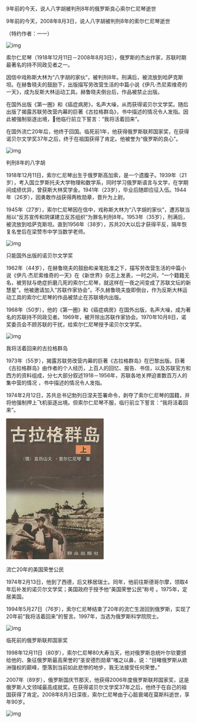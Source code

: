 9年前的今天，说人八字胡被判刑8年的俄罗斯良心索尔仁尼琴逝世

9年前的今天，2008年8月3日，说人八字胡被判刑8年的索尔仁尼琴逝世

（特约作者：一一）

![img](http://inews.gtimg.com/newsapp_match/0/896816197/0)

索尔仁尼琴（1918年12月11日－2008年8月3日），俄罗斯的杰出作家，苏联时期最著名的持不同政见者之一。

因信中戏称斯大林为“八字胡的家伙”，被判刑8年。刑满后，被流放到哈萨克斯坦。在赫鲁晓夫的鼓励下，出版描写劳改营生活的中篇小说《伊凡·杰尼索维奇的一天》，成为反斯大林运动工具。赫鲁晓夫倒台后，作品被禁止出版。

在国外出版《第一圈》和《癌症病房》，名声大噪，从而获得诺贝尔文学奖。随后出版了揭露苏联劳改营内幕的巨著《古拉格群岛》，书中描述的情况令人发指。因此被强制驱逐出境，他临行前立下誓言：“我将活着回来”。

在国外流亡20年后，他终于回国。临死前1年，他获得俄罗斯联邦国家奖，在获得诺贝尔文学奖37年之后，终于在祖国获得了肯定。他被誉为“俄罗斯的良心”。

![img](http://inews.gtimg.com/newsapp_match/0/896816348/0)



判刑8年的八字胡

1918年12月11日，索尔仁尼琴出生于俄罗斯高加索，是一个遗腹子。1939年（21岁），考入国立罗斯托夫大学物理和数学系，同时学习俄罗斯语言与文学，在学期间成绩优异，曾获斯大林奖学金。1941年（23岁），毕业后随即应征入伍。1944年（26岁），因勇敢作战获得两枚勋章，晋升为上尉。

1945年（27岁），索尔仁尼琴因在信中，戏称斯大林为“八字胡的家伙”，遭苏联当局以“反苏宣传和阴谋建立反苏组织”为罪名判刑8年。1953年（35岁），刑满后，被流放到哈萨克斯坦。直到1956年（38岁），苏共20大以后才获得平反，隔年恢复名誉后在梁赞市中学当数学老师。

![img](http://inews.gtimg.com/newsapp_match/0/896816199/0)

只能国外出版的诺贝尔文学奖

1962年（44岁），在赫鲁晓夫的鼓励和亲笔批准之下，描写劳改营生活的中篇小说《伊凡·杰尼索维奇的一天》在《新世界》杂志上发表，一时之间，“一个籍籍无名，被劳狱与绝症折磨几死的索尔仁尼琴，就这样在一夜之间变成了苏联文坛的新慧星”。他被邀请加入“苏联作家协会”。不久赫鲁晓夫旋即倒台，作为反斯大林运动工具的索尔仁尼琴的作品被禁止在苏联境内出版。

1968年（50岁），他的《第一圈》和《癌症病房》在国外出版，名声大噪，成为著名的苏联持不同政见者。1969年，被开除出苏联作家协会。1970年10月8日，诺奖委员会不顾苏联的干扰，给索尔仁尼琴授予诺贝尔文学奖。

![img](http://inews.gtimg.com/newsapp_match/0/896816200/0)



我将活着回来的古拉格群岛

1973年（55岁），揭露苏联劳改营内幕的巨著《古拉格群岛》在巴黎出版。巨著《古拉格群岛》由作者的个人经历，上百人的回忆、报告、书信，以及苏联官方和西方的资料组成，分七大部分叙述1918－1956年，苏联各地关押迫害数百万人的集中营的情况 ，书中描述的情况令人发指。

1974年2月12日，苏共总书记勃列日涅夫签署命令，剥夺了索尔仁尼琴的国籍，并将他强制押上飞机驱逐出境。但索尔仁尼琴不服，临行前立下誓言：“我将活着回来”。

![Gulage_book](Gulage_book.jpg)



流亡20年的美国荣誉公民

1974年2月13日，他到了西德，后又移居瑞士。同年，他前往斯德哥尔摩，领取4年后补发的诺贝尔文学奖；美国政府于授予他“美国荣誉公民”称号 。1975年，定居美国。

1994年5月27日（76岁），索尔仁尼琴结束了20年的流亡生涯回到俄罗斯，实现了20年前“我将活着回来”的誓言。1997年，当选为俄罗斯科学院院士。

![img](http://inews.gtimg.com/newsapp_match/0/896816201/0)



临死前的俄罗斯联邦国家奖

1998年12月11日（80岁），索尔仁尼琴80大寿当天，他对俄罗斯总统叶尔钦要颁给他的、象征俄罗斯最高荣誉的“圣安德烈勋章”嗤之以鼻，说：“目睹俄罗斯从欧洲强权的巅峰，堕落到当前如此悲惨的地步，我无法接受任何荣誉。”

2007年（89岁），俄罗斯国庆节那天，他获得2006年度俄罗斯联邦国家奖，这是俄罗斯人文领域最高成就奖。在获得诺贝尔文学奖37年之后，他终于在自己的祖国获得了肯定。2008年8月3日深夜，索尔仁尼琴由于心脏衰竭在莫斯科逝世，享年90岁。

![img](http://inews.gtimg.com/newsapp_match/0/896816198/0)

